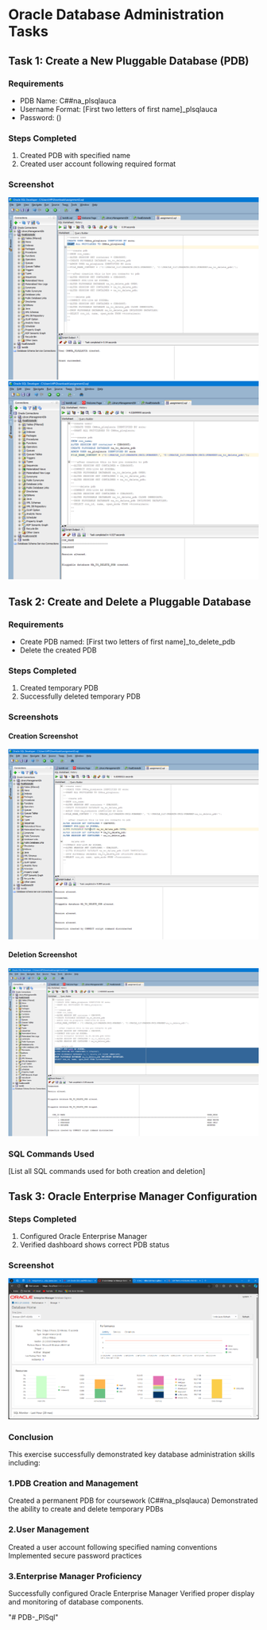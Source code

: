 # Oracle Database Administration Tasks

## Task 1: Create a New Pluggable Database (PDB)

### Requirements
- PDB Name: C##na_plsqlauca
- Username Format: [First two letters of first name]_plsqlauca
- Password: ()

### Steps Completed
1. Created PDB with specified name
2. Created user account following required format

### Screenshot

![Reference](/1.png)
![Reference](/Screenshot%202024-10-03%20202059.png)

## Task 2: Create and Delete a Pluggable Database

### Requirements
- Create PDB named: [First two letters of first name]_to_delete_pdb
- Delete the created PDB

### Steps Completed
1. Created temporary PDB
2. Successfully deleted temporary PDB

### Screenshots
#### Creation Screenshot
![Reference](/Screenshot%202024-10-03%20202133.png)

#### Deletion Screenshot

![Reference](/Screenshot%202024-10-03%20202201.png)
### SQL Commands Used
[List all SQL commands used for both creation and deletion]

## Task 3: Oracle Enterprise Manager Configuration

### Steps Completed
1. Configured Oracle Enterprise Manager
2. Verified dashboard shows correct PDB status

### Screenshot
![Reference](/Screenshot%202024-10-03%20202934.png)

### Conclusion

This exercise successfully demonstrated key database administration skills including:

### 1.PDB Creation and Management

Created a permanent PDB for coursework (C##na_plsqlauca)
Demonstrated the ability to create and delete temporary PDBs


### 2.User Management

Created a user account following specified naming conventions
Implemented secure password practices


### 3.Enterprise Manager Proficiency

Successfully configured Oracle Enterprise Manager
Verified proper display and monitoring of database components.

"# PDB-_PlSql" 
